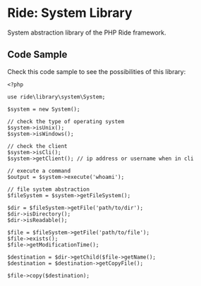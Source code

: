 # Ride: System Library

System abstraction library of the PHP Ride framework.

## Code Sample

Check this code sample to see the possibilities of this library:

    <?php
    
    use ride\library\system\System;

    $system = new System();
    
    // check the type of operating system
    $system->isUnix();
    $system->isWindows();

    // check the client
    $system->isCli();
    $system->getClient(); // ip address or username when in cli
    
    // execute a command
    $output = $system->execute('whoami');
    
    // file system abstraction
    $fileSystem = $system->getFileSystem();
    
    $dir = $fileSystem->getFile('path/to/dir');
    $dir->isDirectory();
    $dir->isReadable();
    
    $file = $fileSystem->getFile('path/to/file');
    $file->exists();
    $file->getModificationTime();
    
    $destination = $dir->getChild($file->getName();
    $destination = $destination->getCopyFile(); 
    
    $file->copy($destination);